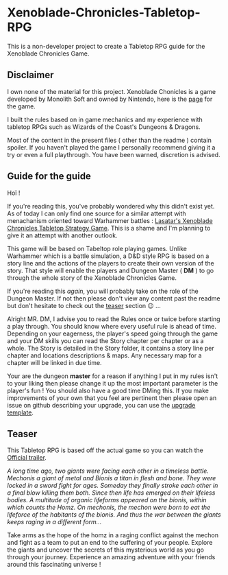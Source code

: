 # Xenoblade-Chronicles-Tabletop-RPG

This is a non-developer project to create a Tabletop RPG guide for the Xenoblade Chronicles Game.

## Disclaimer

I own none of the material for this project. Xenoblade Chonicles is a game developed by Monolith Soft and owned by Nintendo, here is the [page](https://www.nintendo.com/games/detail/xenoblade-chronicles-definitive-edition-switch/) for the game.

I built the rules based on in game mechanics and my experience with tabletop RPGs such as Wizards of the Coast's Dungeons & Dragons.

Most of the content in the present files ( other than the readme ) contain spoiler. If you haven't played the game I personally recommend giving it a try or even a full playthrough. You have been warned, discretion is advised.

## Guide for the guide

Hoï !

If you're reading this, you've probably wondered why this didn't exist yet. As of today I can only find one source for a similar attempt with menachanism oriented toward Warhammer battles : [Lasatar's Xenoblade Chronicles Tabletop Strategy Game](https://xenoblade.fandom.com/wiki/User_blog:Lasatar/Xenoblade_Chronicles_Tabletop_Strategy_Game.). This is a shame and I'm planning to give it an attempt with another outlook.

This game will be based on Tabeltop role playing games. Unlike Warhammer which is a battle simulation, a D&D style RPG is based on a story line and the actions of the players to create their own version of the story. That style will enable the players and Dungeon Master ( **DM** ) to go through the whole story of the Xenoblade Chronicles Game.

If you're reading this *again*, you will probably take on the role of the Dungeon Master. If not then please don't view any content past the readme but don't hesitate to check out the [teaser](#teaser) section 😉 ...

Alright MR. DM, I advise you to read the Rules once or twice before starting a play through. You should know where every useful rule is ahead of time. Depending on your eagerness, the player's speed going through the game and your DM skills you can read the Story chapter per chapter or as a whole. The Story is detailed in the Story folder, it contains a story line per chapter and locations descriptions & maps. Any necessary map for a chapter will be linked in due time.

Your are the dungeon **master** for a reason if anything I put in my rules isn't to your liking then please change it up the most important parameter is the player's fun ! You should also have a good time DMing this. If you make improvements of your own that you feel are pertinent then please open an issue on github describing your upgrade, you can use the [upgrade template](./Upgrade.md).

## Teaser

This Tabletop RPG is based off the actual game so you can watch the [Official trailer](https://www.youtube.com/watch?v=KfjVIQug6_E).

*A long time ago, two giants were facing each other in a timeless battle. Mechonis a giant of metal and Bionis a titan in flesh and bone. They were locked in a sword fight for ages. Someday they finally stroke each other in a final blow killing them both. Since then life has emerged on their lifeless bodies. A multitude of organic lifeforms appeared on the bionis, within which counts the Homz. On mechonis, the mechon were born to eat the lifeforce of the habitants of the bionis. And thus the war between the giants keeps raging in a different form...*

Take arms as the hope of the homz in a raging conflict against the mechon and fight as a team to put an end to the suffering of your people. Explore the giants and uncover the secrets of this mysterious world as you go through your journey. Experience an amazing adventure with your friends around this fascinating universe !